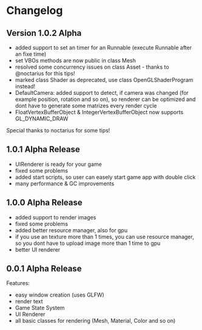 # Changelog

## Version 1.0.2 Alpha
  - added support to set an timer for an Runnable (execute Runnable after an fixe time)
  - set VBOs methods are now public in class Mesh
  - resolved some concurrency issues on class Asset - thanks to @noctarius for this tips!
  - marked class Shader as deprecated, use class OpenGLShaderProgram instead!
  - DefaultCamera: added support to detect, if camera was changed (for example position, rotation and so on), so renderer can be optimized and dont have to generate some matrizes every render cycle
  - FloatVertexBufferObject & IntegerVertexBufferObject now supports GL_DYNAMIC_DRAW

Special thanks to noctarius for some tips!

## 1.0.1 Alpha Release
  - UIRenderer is ready for your game
  - fixed some problems
  - added start scripts, so user can easely start game app with double click
  - many performance & GC improvements

## 1.0.0 Alpha Release
  - added support to render images
  - fixed some problems
  - added better resource manager, also for gpu
  - if you use an texture more than 1 times, you can use resource manager, so you dont have to upload image more than 1 time to gpu
  - better UI renderer


## 0.0.1 Alpha Release
Features:

  - easy window creation (uses GLFW)
  - render text
  - Game State System
  - UI Renderer
  - all basic classes for rendering (Mesh, Material, Color and so on)